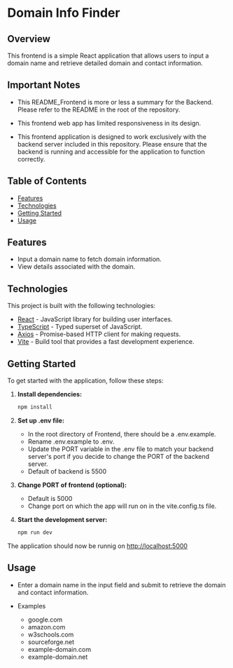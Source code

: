 # Domain Info Finder

## Overview

This frontend is a simple React application that allows users to input a domain name and retrieve detailed domain and contact information.

## Important Notes

-   This README_Frontend is more or less a summary for the Backend. Please refer to the README in the root of the repository.

-   This frontend web app has limited responsiveness in its design.
-   This frontend application is designed to work exclusively with the backend server included in this repository. Please ensure that the backend is running and accessible for the application to function correctly.

## Table of Contents

-   [Features](#features)
-   [Technologies](#technologies)
-   [Getting Started](#getting-started)
-   [Usage](#usage)

## Features

-   Input a domain name to fetch domain information.
-   View details associated with the domain.

## Technologies

This project is built with the following technologies:

-   [React](https://reactjs.org/) - JavaScript library for building user interfaces.
-   [TypeScript](https://www.typescriptlang.org/) - Typed superset of JavaScript.
-   [Axios](https://axios-http.com/) - Promise-based HTTP client for making requests.
-   [Vite](https://vitejs.dev/) - Build tool that provides a fast development experience.

## Getting Started

To get started with the application, follow these steps:

1. **Install dependencies:**

    ```bash
    npm install
    ```

2. **Set up .env file:**

    - In the root directory of Frontend, there should be a .env.example.
    - Rename .env.example to .env.
    - Update the PORT variable in the .env file to match your backend server's port if you decide to change the PORT of the backend server.
    - Default of backend is 5500

3. **Change PORT of frontend (optional):**

    - Default is 5000
    - Change port on which the app will run on in the vite.config.ts file.

4. **Start the development server:**

    ```bash
    npm run dev
    ```

The application should now be runnig on [http://localhost:5000](http://localhost:5000)

## Usage

-   Enter a domain name in the input field and submit to retrieve the domain and contact information.

-   Examples
    -   google.com
    -   amazon.com
    -   w3schools.com
    -   sourceforge.net
    -   example-domain.com
    -   example-domain.net

